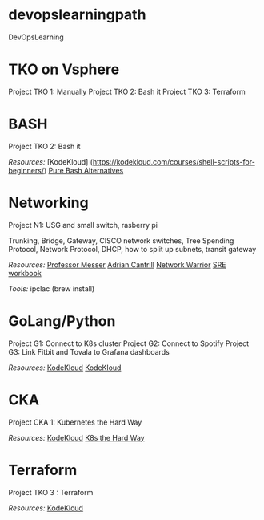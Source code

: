 # devopslearningpath
DevOpsLearning

# TKO on Vsphere
Project TKO 1: Manually
Project TKO 2: Bash it
Project TKO 3: Terraform

# BASH
Project TKO 2: Bash it

_Resources:_
[KodeKloud] (https://kodekloud.com/courses/shell-scripts-for-beginners/)
[Pure Bash Alternatives](https://github.com/dylanaraps/pure-bash-bible)

# Networking
Project N1: USG and small switch, rasberry pi

Trunking, Bridge, Gateway, CISCO network switches, Tree Spending Protocol, Network Protocol, DHCP, how to split up subnets, transit gateway

_Resources:_
[Professor Messer](https://www.youtube.com/channel/UCkefXKtInZ9PLsoGRtml2FQ)
[Adrian Cantrill](https://learn.cantrill.io/p/aws-associate-bundle)
[Network Warrior](https://www.amazon.com/Network-Warrior-Everything-Need-Wasnt/dp/1449387861)
[SRE workbook](https://sre.google/workbook/table-of-contents/)

_Tools:_
ipclac (brew install)


# GoLang/Python
Project G1: Connect to K8s cluster
Project G2: Connect to Spotify
Project G3: Link Fitbit and Tovala to Grafana dashboards

_Resources:_
[KodeKloud](https://kodekloud.com/courses/golang/)
[KodeKloud](https://kodekloud.com/courses/python-entry-level-programmer-certification/)

# CKA
Project CKA 1: Kubernetes the Hard Way

_Resources:_
[KodeKloud](https://kodekloud.com/courses/certified-kubernetes-administrator-cka/)
[K8s the Hard Way](https://github.com/kelseyhightower/kubernetes-the-hard-way)

# Terraform
Project TKO 3 : Terraform

_Resources:_
[KodeKloud](https://kodekloud.com/courses/terraform-for-beginners/)
